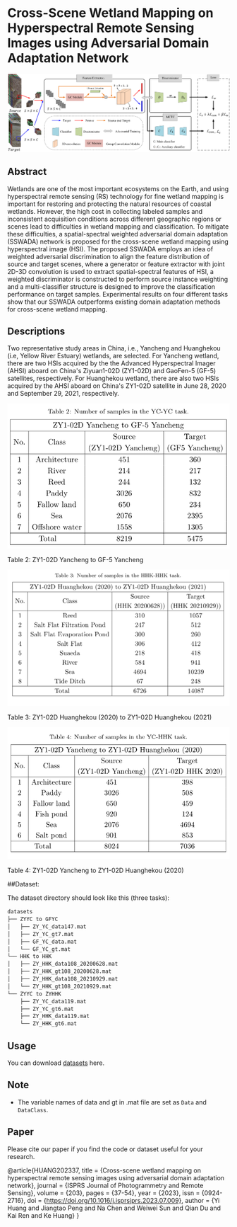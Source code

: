 # Cross-Scene Wetland Mapping on Hyperspectral Remote Sensing Images using Adversarial Domain Adaptation Network

<p align='center'>
  <img src='figure/SSWADA.png' width="800px">
</p>

## Abstract

Wetlands are one of the most important ecosystems on the Earth, and using hyperspectral remote sensing (RS) technology for fine wetland mapping is important for restoring and protecting the natural resources of coastal wetlands. However, the high cost in collecting labeled samples and inconsistent acquisition conditions across different geographic regions or scenes lead to difficulties in wetland mapping and classification.
To mitigate these difficulties, a spatial-spectral weighted adversarial domain adaptation (SSWADA) network is proposed for the cross-scene wetland mapping using hyperspectral image (HSI).
The proposed SSWADA employs an idea of weighted adversarial discrimination to align the feature distribution of source and target scenes,
where a generator or feature extractor with joint 2D-3D convolution is used to extract spatial-spectral features of HSI,
a weighted discriminator is constructed to perform source instance weighting and
a multi-classifier structure is designed to improve the classification performance on target samples.
Experimental results on four different tasks show that our SSWADA outperforms existing domain adaptation methods for cross-scene wetland mapping.


## Descriptions

Two representative study areas in China, i.e., Yancheng and Huanghekou (i.e, Yellow River Estuary) wetlands, are selected.
For Yancheng wetland, there are two HSIs acquired by the
the Advanced Hyperspectral Imager (AHSI) aboard on China's Ziyuan1-02D (ZY1-02D) and GaoFen-5 (GF-5) satellites, respectively.
For Huanghekou wetland, there are also two HSIs acquired by the
AHSI aboard on China's ZY1-02D satellite in June 28, 2020 and September 29, 2021, respectively.

![alt text](figure/YC-YC.png)

Table 2: ZY1-02D Yancheng to GF-5 Yancheng

![alt text](figure/HHK-HHK.png)

Table 3: ZY1-02D Huanghekou (2020) to ZY1-02D Huanghekou (2021)

![alt text](figure/YC-HHK.png)

Table 4: ZY1-02D Yancheng to ZY1-02D Huanghekou (2020)

##Dataset:

The dataset directory should look like this (three tasks):

```bash
datasets
├── ZYYC to GFYC
│   ├── ZY_YC_data147.mat
│   ├── ZY_YC_gt7.mat
│   ├── GF_YC_data.mat
│   └── GF_YC_gt.mat
└── HHK to HHK
│   ├── ZY_HHK_data108_20200628.mat
│   ├── ZY_HHK_gt108_20200628.mat
│   ├── ZY_HHK_data108_20210929.mat
│   └── ZY_HHK_gt108_20210929.mat
└── ZYYC to ZYHHK
    ├── ZY_YC_data119.mat
    ├── ZY_YC_gt6.mat
    ├── ZY_HHK_data119.mat
    └── ZY_HHK_gt6.mat

```

## Usage

You can download [datasets](https://doi.org/10.5281/zenodo.8105220) here.

## Note

- The variable names of data and gt in .mat file are set as `Data` and `DataClass`.

## Paper

Please cite our paper if you find the code or dataset useful for your research.

@article{HUANG202337,
title = {Cross-scene wetland mapping on hyperspectral remote sensing images using adversarial domain adaptation network},
journal = {ISPRS Journal of Photogrammetry and Remote Sensing},
volume = {203},
pages = {37-54},
year = {2023},
issn = {0924-2716},
doi = {https://doi.org/10.1016/j.isprsjprs.2023.07.009},
author = {Yi Huang and Jiangtao Peng and Na Chen and Weiwei Sun and Qian Du and Kai Ren and Ke Huang}
}
